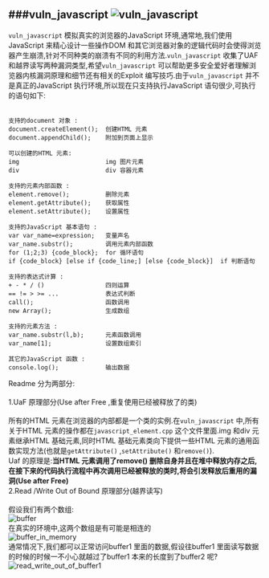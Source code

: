 ###vuln_javascript
![vuln_javascript](https://raw.githubusercontent.com/lcatro/vuln_javascript/master/pic/vuln_javascript_logo.jpg)
---

`vuln_javascript` 模拟真实的浏览器的JavaScript 环境,通常地,我们使用JavaScript 来精心设计一些操作DOM 和其它浏览器对象的逻辑代码时会使得浏览器产生崩溃,针对不同种类的崩溃有不同的利用方法.`vuln_javascript` 收集了UAF 和越界读写两种漏洞类型,希望`vuln_javascript` 可以帮助更多安全爱好者理解浏览器内核漏洞原理和细节还有相关的Exploit 编写技巧.由于`vuln_javascript` 并不是真正的JavaScript 执行环境,所以现在只支持执行JavaScript 语句很少,可执行的语句如下:<br/><br/>

    支持的document 对象 :
    document.createElement();  创建HTML 元素
    document.appendChild();    附加到页面上显示

    可以创建的HTML 元素:
    img                        img 图片元素
    div                        div 容器元素

    支持的元素内部函数 :
    element.remove();          删除元素
    element.getAttribute();    获取属性
    element.setAttribute();    设置属性

    支持的JavaScript 基本语句 :
    var var_name=expression;   变量声名
    var_name.substr();         调用元素内部函数
    for (1;2;3) {code_block};  for 循环语句
    if {code_block} [else if {code_line;] [else {code_block}]  if 判断语句

    支持的表达式计算 :
    + - * / ()                 四则运算
    == != > >= ...             表达式判断
    call();                    函数调用
    new Array();               生成数组

    支持的元素方法 :
    var_name.substr(l,b);      元素函数调用
    var_name[1];               设置数组索引

    其它的JavaScript 函数 :
    console.log();             输出数据

Readme 分为两部分:<br/><br/>
1.UaF 原理部分(Use after Free ,重复使用已经被释放了的类)<br/><br/>
所有的HTML 元素在浏览器的内部都是一个类的实例.在`vuln_javascript` 中,所有关于HTML 元素的操作都在`javascript_element.cpp` 这个文件里面.img 和div 元素继承HTML 基础元素,同时HTML 基础元素类向下提供一些HTML 元素的通用函数实现方法(也就是`getAttribute()` ,`setAttribute()` 和`remove()`).<br/>
Uaf 的原理是:**当HTML 元素调用了remove() 删除自身并且在堆中释放内存之后,在接下来的代码执行流程中再次调用已经被释放的类时,将会引发释放后重用的漏洞(Use after Free)**<br/>
2.Read /Write Out of Bound 原理部分(越界读写)<br/><br/>
假设我们有两个数组:<br/>
![buffer](https://raw.githubusercontent.com/lcatro/vuln_javascript/master/pic/buffer.png)<br/>
在真实的环境中,这两个数组是有可能是相连的<br/>
![buffer_in_memory](https://raw.githubusercontent.com/lcatro/vuln_javascript/master/pic/buffer_in_memory.png)<br/>
通常情况下,我们都可以正常访问buffer1 里面的数据,假设往buffer1 里面读写数据的时候的时候一不小心就越过了buffer1 本来的长度到了buffer2 呢?<br/>
![read_write_out_of_buffer1](https://raw.githubusercontent.com/lcatro/vuln_javascript/master/pic/read_write_out_of_buffer1.png)<br/>

